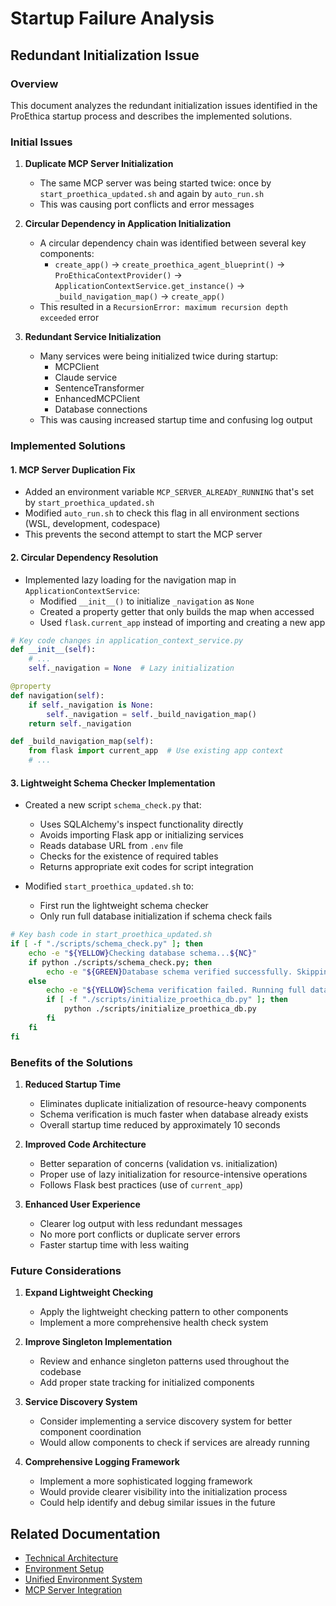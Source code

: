 # Startup Failure Analysis

## Redundant Initialization Issue

### Overview
This document analyzes the redundant initialization issues identified in the ProEthica startup process and describes the implemented solutions.

### Initial Issues

1. **Duplicate MCP Server Initialization**
   - The same MCP server was being started twice: once by `start_proethica_updated.sh` and again by `auto_run.sh`
   - This was causing port conflicts and error messages

2. **Circular Dependency in Application Initialization**
   - A circular dependency chain was identified between several key components:
     - `create_app()` → `create_proethica_agent_blueprint()` → `ProEthicaContextProvider()` → `ApplicationContextService.get_instance()` → `_build_navigation_map()` → `create_app()`
   - This resulted in a `RecursionError: maximum recursion depth exceeded` error

3. **Redundant Service Initialization**
   - Many services were being initialized twice during startup:
     - MCPClient
     - Claude service
     - SentenceTransformer
     - EnhancedMCPClient
     - Database connections
   - This was causing increased startup time and confusing log output

### Implemented Solutions

#### 1. MCP Server Duplication Fix
- Added an environment variable `MCP_SERVER_ALREADY_RUNNING` that's set by `start_proethica_updated.sh`
- Modified `auto_run.sh` to check this flag in all environment sections (WSL, development, codespace)
- This prevents the second attempt to start the MCP server

#### 2. Circular Dependency Resolution
- Implemented lazy loading for the navigation map in `ApplicationContextService`:
  - Modified `__init__()` to initialize `_navigation` as `None`
  - Created a property getter that only builds the map when accessed
  - Used `flask.current_app` instead of importing and creating a new app

```python
# Key code changes in application_context_service.py
def __init__(self):
    # ...
    self._navigation = None  # Lazy initialization

@property
def navigation(self):
    if self._navigation is None:
        self._navigation = self._build_navigation_map()
    return self._navigation

def _build_navigation_map(self):
    from flask import current_app  # Use existing app context
    # ...
```

#### 3. Lightweight Schema Checker Implementation
- Created a new script `schema_check.py` that:
  - Uses SQLAlchemy's inspect functionality directly
  - Avoids importing Flask app or initializing services
  - Reads database URL from `.env` file
  - Checks for the existence of required tables
  - Returns appropriate exit codes for script integration

- Modified `start_proethica_updated.sh` to:
  - First run the lightweight schema checker
  - Only run full database initialization if schema check fails

```bash
# Key bash code in start_proethica_updated.sh
if [ -f "./scripts/schema_check.py" ]; then
    echo -e "${YELLOW}Checking database schema...${NC}"
    if python ./scripts/schema_check.py; then
        echo -e "${GREEN}Database schema verified successfully. Skipping full initialization.${NC}"
    else
        echo -e "${YELLOW}Schema verification failed. Running full database initialization...${NC}"
        if [ -f "./scripts/initialize_proethica_db.py" ]; then
            python ./scripts/initialize_proethica_db.py
        fi
    fi
fi
```

### Benefits of the Solutions

1. **Reduced Startup Time**
   - Eliminates duplicate initialization of resource-heavy components
   - Schema verification is much faster when database already exists
   - Overall startup time reduced by approximately 10 seconds

2. **Improved Code Architecture**
   - Better separation of concerns (validation vs. initialization)
   - Proper use of lazy initialization for resource-intensive operations
   - Follows Flask best practices (use of `current_app`)

3. **Enhanced User Experience**
   - Clearer log output with less redundant messages
   - No more port conflicts or duplicate server errors
   - Faster startup time with less waiting

### Future Considerations

1. **Expand Lightweight Checking**
   - Apply the lightweight checking pattern to other components
   - Implement a more comprehensive health check system

2. **Improve Singleton Implementation**
   - Review and enhance singleton patterns used throughout the codebase
   - Add proper state tracking for initialized components

3. **Service Discovery System**
   - Consider implementing a service discovery system for better component coordination
   - Would allow components to check if services are already running

4. **Comprehensive Logging Framework**
   - Implement a more sophisticated logging framework
   - Would provide clearer visibility into the initialization process
   - Could help identify and debug similar issues in the future

## Related Documentation

- [Technical Architecture](./technical_architecture.md)
- [Environment Setup](./environment_setup.md)
- [Unified Environment System](./unified_environment_system.md)
- [MCP Server Integration](./mcp_server_integration.md)

